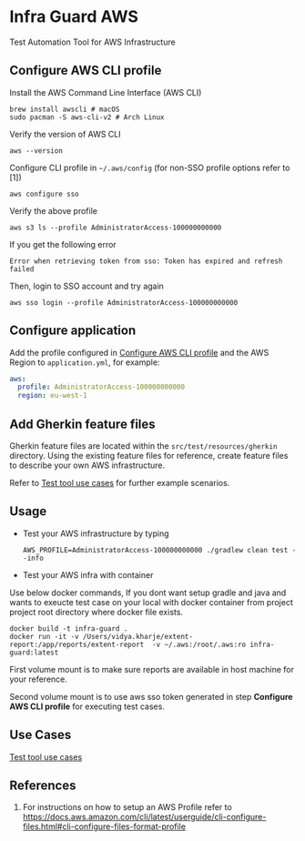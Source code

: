 
# Infra Guard AWS

Test Automation Tool for AWS Infrastructure

## Configure AWS CLI profile

Install the AWS Command Line Interface (AWS CLI)

    brew install awscli # macOS
    sudo pacman -S aws-cli-v2 # Arch Linux

Verify the version of AWS CLI

    aws --version

Configure CLI profile in `~/.aws/config` (for non-SSO profile options refer to [1])

    aws configure sso

Verify the above profile

    aws s3 ls --profile AdministratorAccess-100000000000

If you get the following error

    Error when retrieving token from sso: Token has expired and refresh failed

Then, login to SSO account and try again

    aws sso login --profile AdministratorAccess-100000000000

## Configure application

Add the profile configured in [Configure AWS CLI profile](#configure-aws-cli-profile) and the AWS Region to `application.yml`, for example:

```yaml
aws:
  profile: AdministratorAccess-100000000000
  region: eu-west-1
```

## Add Gherkin feature files

Gherkin feature files are located within the `src/test/resources/gherkin` directory. Using the existing feature files for reference, create feature files to describe your own AWS infrastructure.

Refer to [Test tool use cases](use-cases.md) for further example scenarios.

## Usage

* Test your AWS infrastructure by typing

      AWS_PROFILE=AdministratorAccess-100000000000 ./gradlew clean test --info

* Test your AWS infra with container

Use below docker commands, If you dont want setup gradle and java and wants to exeucte test case on your local with docker container 
from project project root directory where docker file exists. 

    docker build -t infra-guard .
    docker run -it -v /Users/vidya.kharje/extent-report:/app/reports/extent-report  -v ~/.aws:/root/.aws:ro infra-guard:latest

First volume mount is to make sure reports are available in host machine for your reference.

Second volume mount is to use aws sso token generated in step **Configure AWS CLI profile** for executing test cases. 

## Use Cases

[Test tool use cases](use-cases.md)

## References

1. For instructions on how to setup an AWS Profile refer to https://docs.aws.amazon.com/cli/latest/userguide/cli-configure-files.html#cli-configure-files-format-profile